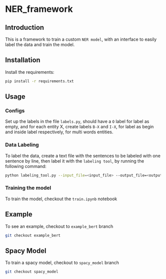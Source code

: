 # NER_framework

## Introduction
This is a framework to train a custom `NER model`, with an interface to easily label the data and train the model.

## Installation
Install the requirements:
```bash
pip install -r requirements.txt
```

## Usage

### Configs
Set up the labels in the file `labels.py`, should have a `O` label for label as empty, and for each entity X, create labels `B-X` and `I-X`, for label as begin and inside label respectively, for multi words entities. 

### Data Labeling
To label the data, create a text file with the sentences to be labeled with one sentence by line, then label it with the `labeling tool`, by running the following command:
```bash
python labeling_tool.py --input_file=<input_file> --output_file=<output_file>
```

### Training the model
To train the model, checkout the `train.ipynb` notebook

## Example
To see an example, checkout to `example_bert` branch
```bash
git checkout example_bert
```

## Spacy Model
To train a spacy model, checkout to `spacy_model` branch
```bash
git checkout spacy_model
```
